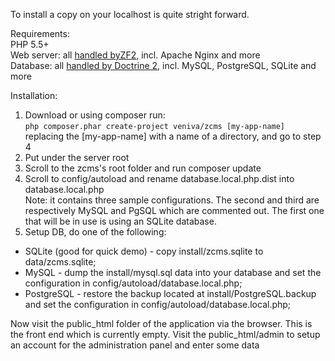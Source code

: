 To install a copy on your localhost is quite stright forward.
  
Requirements:  
PHP 5.5+  
Web server: all [handled byZF2](http://framework.zend.com/manual/current/en/ref/installation.html#web-server-setup), incl. Apache Nginx and more  
Database: all [handled by Doctrine 2](http://docs.doctrine-project.org/projects/doctrine-dbal/en/latest/reference/configuration.html#driver), incl. MySQL, PostgreSQL, SQLite and more 
  
Installation:  
1. Download or using composer run:  
`php composer.phar create-project veniva/zcms [my-app-name]`
replacing the [my-app-name] with a name of a directory, and go to step 4  
2. Put under the server root  
3. Scroll to the zcms's root folder and run composer update  
4. Scroll to config/autoload and rename database.local.php.dist into database.local.php  
Note: it contains three sample configurations. The second and third are respectively MySQL and PgSQL which are commented out. The first one that will be in use is using an SQLite database.  
5. Setup DB, do one of the following: 
- SQLite (good for quick demo) - copy install/zcms.sqlite to data/zcms.sqlite;  
- MySQL - dump the install/mysql.sql data into your database and set the configuration in config/autoload/database.local.php;  
- PostgreSQL - restore the backup located at install/PostgreSQL.backup and set the configuration in config/autoload/database.local.php;
  
Now visit the public_html folder of the application via the browser. This is the front end which is currently empty.
Visit the public_html/admin to setup an account for the administration panel and enter some data
